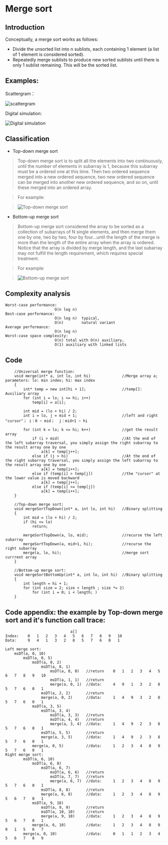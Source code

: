 # Merge sort
## Introduction
Conceptually, a merge sort works as follows:

* Divide the unsorted list into n sublists, each containing 1 element (a list of 1 element is considered sorted).
* Repeatedly merge sublists to produce new sorted sublists until there is only 1 sublist remaining. This will be the sorted list.

## Examples:

Scattergram：

![scattergram](https://github.com/ToyoBai/Algorithm/blob/master/Sorting%20Algorithm/Sorting%20Algorithm%20Image/MergeSort1.gif "MergeSort")

Digital simulation: 

![Digital simulation](https://github.com/ToyoBai/Algorithm/blob/master/Sorting%20Algorithm/Sorting%20Algorithm%20Image/MergeSort2.gif "MergeSort")

## Classification
* Top-down merge sort

> Top-down merge sort is to split all the elements into two continuously, until the number of elements in subarray is 1, because this subarray must be a ordered one at this time. Then two ordered sequence merged into a new ordered sequence, two new ordered sequence can be merged into another new ordered sequence, and so on, until these merged into an ordered array.

> For example:

> ![Top-down merge sort](https://github.com/ToyoBai/Algorithm/blob/master/Sorting%20Algorithm/Sorting%20Algorithm%20Image/TopDown.png "Top-down merge sort")

* Bottom-up merge sort

> Bottom-up merge sort considered the array to be sorted as a collection of subarrays of N single elements, and then merge them one by one, two by two, four by four...until the length of the merge is more than the length of the entire array when the array is ordered. Notice that the array is divided by merge length, and the last subarray may not fulfill the length requirement, which requires special treatment.

> For example:

> ![Bottom-up merge sort](https://github.com/ToyoBai/Algorithm/blob/master/Sorting%20Algorithm/Sorting%20Algorithm%20Image/BottomUp.png?raw=true "Bottom-up merge sort")

## Complexity analysis
    Worst-case performance:
                          O(n log n)
    Best-case performance:	
                          O(n log n)  typical,
                          O(n)        natural variant
    Average performance:
                          O(n log n)
    Worst-case space complexity:
                          О(n) total with O(n) auxiliary, 
                          O(1) auxiliary with linked lists
                      
## Code
        //Universal merge function:
        void merge(int* a, int lo, int hi)              //Merge array a;    parameters: lo: min index; hi: max index
        {
            int* temp = new int[hi + 1];                //temp[]: Auxiliary array
            for (int i = lo; i <= hi; i++)
                temp[i] = a[i];
                
            int mid = (lo + hi) / 2;
            int i = lo, j = mid + 1;                    //left and right "cursor"； i：0 ~ mid；  j：mid+1 ~ hi
            
            for (int k = lo; k <= hi; k++)              //get the result array
                if (i > mid)                            //At the end of the left subarray traversal, you simply assign the right subarray to the result array one by one
                    a[k] = temp[j++];
                else if (j > hi)                        //At the end of the right subarray traversal, you simply assign the left subarray to the result array one by one
                    a[k] = temp[i++];
                else if (temp[i] > temp[j])             //the "cursor" at the lower value is moved backward
                    a[k] = temp[j++];
                else if (temp[i] <= temp[j])
                    a[k] = temp[i++];
        }
        
        //Top-down merge sort:
        void mergeSortTopDown(int* a, int lo, int hi)   //Binary splitting
        {
            int mid = (lo + hi) / 2;
            if (hi <= lo)
                return;
                
            mergeSortTopDown(a, lo, mid);               //recurse the left subarray
            mergeSortTopDown(a, mid+1, hi);             //recurse the right subarray
            merge(a, lo, hi);                           //merge sort currrent array
        }
        
        //Bottom-up merge sort:
        void mergeSortBottomUp(int* a, int lo, int hi)  //Binary splitting
        {
            int length = hi + 1;
            for (int size = 2; size < length ; size *= 2)
                for (int i = 0; i < length; )
        }
## Code appendix: the example by Top-down merge sort and it's function call trace:
                                 a[]
    Index:    0   1   2   3   4   5   6   7   8   9   10
    Data:     9   4   1   3   2   8   5   7   6   0   1    

    Left merge sort:
        msDT(a, 0, 10)
            msDT(a, 0, 5)
                msDT(a, 0, 2)
                    msDT(a, 0, 1)
                        msDT(a, 0, 0)   //return    0   1   2   3   4   5   6   7   8   9   10
                        msDT(a, 1, 1)   //return
                        merge(a, 0, 1)  //data:     4   9   1   3   2   8   5   7   6   0   1
                    msDT(a, 2, 2)       //return
                    merge(a, 0, 2)      //data:     1   4   9   3   2   8   5   7   6   0   1
                msDT(a, 3, 5)
                    msDT(a, 3, 4)
                        msDT(a, 3, 3)   //return
                        msDT(a, 4, 4)   //return
                        merge(a, 3, 4)  //data:     1   4   9   2   3   8   5   7   6   0   1
                    msDT(a, 5, 5)       //return
                    merge(a, 3, 5)      //data:     1   4   9   2   3   8   5   7   6   0   1
                merge(a, 0, 5)          //data:     1   2   3   4   8   9   5   7   6   0   1
    Right merge sort:
            msDT(a, 6, 10) 
                msDT(a, 6, 8)
                    msDT(a, 6, 7)
                        msDT(a, 6, 6)   //return
                        msDT(a, 7, 7)   //return
                        merge(a, 6, 7)  //data:     1   2   3   4   8   9   5   7   6   0   1
                    msDT(a, 8, 8)       //return
                    merge(a, 6, 8)      //data:     1   2   3   4   8   9   5   6   7   0   1
                msDT(a, 9, 10)
                    msDT(a, 9, 9)       //return
                    msDT(a, 10, 10)     //return
                    merge(a, 9, 10)     //data:     1   2   3   4   8   9   5   6   7   0   1
                merge(a, 6, 10)         //data:     1   2   3   4   8   9   0   1   5   6   7
            merge(a, 0, 10)             //data:     0   1   1   2   3   4   5   6   7   8   9   
